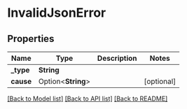 # InvalidJsonError

## Properties

Name | Type | Description | Notes
------------ | ------------- | ------------- | -------------
**_type** | **String** |  | 
**cause** | Option<**String**> |  | [optional]

[[Back to Model list]](../README.md#documentation-for-models) [[Back to API list]](../README.md#documentation-for-api-endpoints) [[Back to README]](../README.md)


